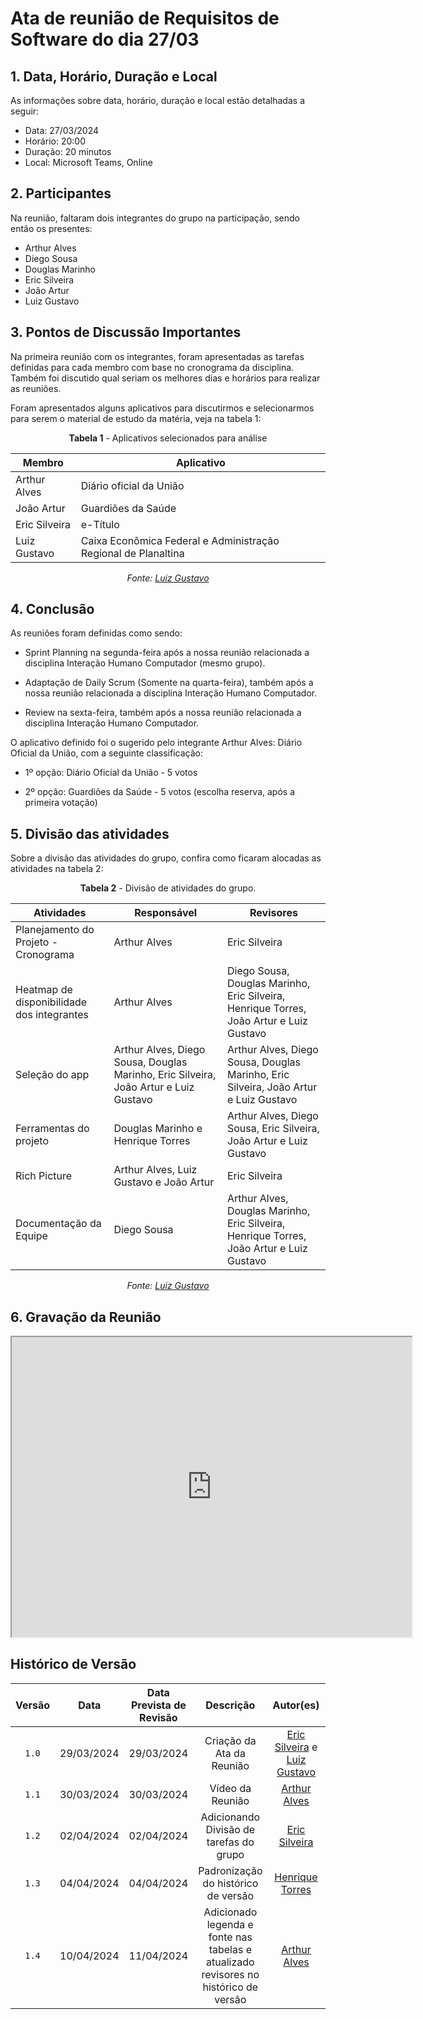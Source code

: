 # Ata de reunião de Requisitos de Software do dia 27/03

## 1.  Data, Horário, Duração e Local
As informações sobre data, horário, duração e local estão detalhadas a seguir:

- Data: 27/03/2024
- Horário: 20:00
- Duração: 20 minutos
- Local: Microsoft Teams, Online

## 2. Participantes
Na reunião, faltaram dois integrantes do grupo na participação, sendo então os presentes:

- Arthur Alves
- Diego Sousa
- Douglas Marinho
- Eric Silveira
- João Artur
- Luiz Gustavo

## 3. Pontos de Discussão Importantes
Na primeira reunião com os integrantes, foram apresentadas as tarefas definidas para cada membro com base no cronograma da disciplina. Também foi discutido qual seriam os melhores dias e horários para realizar as reuniões.

Foram apresentados alguns aplicativos para discutirmos e selecionarmos para serem o material de estudo da matéria, veja na tabela 1:

<center> 

**Tabela 1** - Aplicativos selecionados para análise

| Membro | Aplicativo |
| ----- | ----------- |
| Arthur Alves | Diário oficial da União |
| João Artur | Guardiões da Saúde |
| Eric Silveira | e-Título |
| Luiz Gustavo | Caixa Econômica Federal e Administração Regional de Planaltina |

_Fonte: [Luiz Gustavo](https://github.com/LuizGust4vo)_

</center>

## 4. Conclusão
As reuniões foram definidas como sendo:

- Sprint Planning na segunda-feira após a nossa reunião relacionada a disciplina Interação Humano Computador (mesmo grupo).

- Adaptação de Daily Scrum (Somente na quarta-feira), também após a nossa reunião relacionada a disciplina Interação Humano Computador.

- Review na sexta-feira, também após a nossa reunião relacionada a disciplina Interação Humano Computador.

O aplicativo definido foi o sugerido pelo integrante Arthur Alves: Diário Oficial da União, com a seguinte classificação:

- 1º opção: Diário Oficial da União - 5 votos

- 2º opção: Guardiões da Saúde - 5 votos (escolha reserva, após a primeira votação)

## 5. Divisão das atividades
Sobre a divisão das atividades do grupo, confira como ficaram alocadas as atividades na tabela 2:

<center>

**Tabela 2** - Divisão de atividades do grupo.

| Atividades | Responsável | Revisores |
| ---------- | ----------- | --------- |
| Planejamento do Projeto - Cronograma | Arthur Alves | Eric Silveira |
| Heatmap de disponibilidade dos integrantes | Arthur Alves | Diego Sousa, Douglas Marinho, Eric Silveira, Henrique Torres, João Artur e Luiz Gustavo |
| Seleção do app | Arthur Alves, Diego Sousa, Douglas Marinho, Eric Silveira, João Artur e Luiz Gustavo | Arthur Alves, Diego Sousa, Douglas Marinho, Eric Silveira, João Artur e Luiz Gustavo |
| Ferramentas do projeto | Douglas Marinho e Henrique Torres | Arthur Alves, Diego Sousa, Eric Silveira, João Artur e Luiz Gustavo |
| Rich Picture | Arthur Alves, Luiz Gustavo e João Artur | Eric Silveira |
| Documentação da Equipe | Diego Sousa | Arthur Alves, Douglas Marinho, Eric Silveira, Henrique Torres, João Artur e Luiz Gustavo |

_Fonte: [Luiz Gustavo](https://github.com/LuizGust4vo)_

</center>

## 6. Gravação da Reunião
<iframe src="https://drive.google.com/file/d/1n1ZUV48gBMTg477Bg8AcIo8bJT6igpEZ/preview" width="640" height="480" allow="autoplay"></iframe>

## <a>Histórico de Versão</a>

| Versão | Data | Data Prevista de Revisão | Descrição | Autor(es) | Revisor(es) |
| :------: | :----------: | :-----------: | :-----------: | :---------: | :---------: |
|`1.0`| 29/03/2024 | 29/03/2024 | Criação da Ata da Reunião | [Eric Silveira](https://github.com/ericbky) e [Luiz Gustavo](https://github.com/LuizGust4vo) | [Arthur Alves](https://github.com/Arthrok) |
|`1.1`| 30/03/2024 | 30/03/2024 | Vídeo da Reunião | [Arthur Alves](https://github.com/arthrok) | [Eric Silveira](https://github.com/ericbky) |
|`1.2`| 02/04/2024 | 02/04/2024 | Adicionando Divisão de tarefas do grupo | [Eric Silveira](https://github.com/ericbky) | [Arthur Alves](https://github.com/Arthrok) |
|`1.3`| 04/04/2024 | 04/04/2024 | Padronização do histórico de versão | [Henrique Torres](https://github.com/henriqtorresl) | [Arthur Alves](https://github.com/Arthrok) |
|`1.4`| 10/04/2024 | 11/04/2024 | Adicionado legenda e fonte nas tabelas e atualizado revisores no histórico de versão | [Arthur Alves](https://github.com/arthrok) | [Eric Silveira](https://github.com/ericbky) |